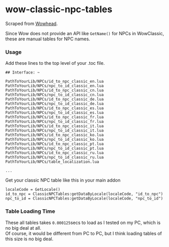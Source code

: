 # wow-classic-npc-tables
Scraped from [Wowhead](https://www.wowhead.com/).

Since Wow does not provide an API like `GetName()` for NPCs in WowClassic, these are manual tables for NPC names.

### Usage
Add these lines to the top level of your .toc file. 
```
## Interface: ~

PathToYourLib/NPCs/id_to_npc_classic_en.lua
PathToYourLib/NPCs/npc_to_id_classic_en.lua
PathToYourLib/NPCs/id_to_npc_classic_cn.lua
PathToYourLib/NPCs/npc_to_id_classic_cn.lua
PathToYourLib/NPCs/id_to_npc_classic_de.lua
PathToYourLib/NPCs/npc_to_id_classic_de.lua
PathToYourLib/NPCs/id_to_npc_classic_es.lua
PathToYourLib/NPCs/npc_to_id_classic_es.lua
PathToYourLib/NPCs/id_to_npc_classic_fr.lua
PathToYourLib/NPCs/npc_to_id_classic_fr.lua
PathToYourLib/NPCs/id_to_npc_classic_it.lua
PathToYourLib/NPCs/npc_to_id_classic_it.lua
PathToYourLib/NPCs/id_to_npc_classic_ko.lua
PathToYourLib/NPCs/npc_to_id_classic_ko.lua
PathToYourLib/NPCs/id_to_npc_classic_pt.lua
PathToYourLib/NPCs/npc_to_id_classic_pt.lua
PathToYourLib/NPCs/id_to_npc_classic_ru.lua
PathToYourLib/NPCs/npc_to_id_classic_ru.lua
PathToYourLib/NPCs/table_localization.lua

...
```

Get your classic NPC table like this in your main addon

```
localeCode = GetLocale()
id_to_npc = ClassicNPCTables:getDataByLocale(localeCode, "id_to_npc")
npc_to_id = ClassicNPCTables:getDataByLocale(localeCode, "npc_to_id")
```

### Table Loading Time

These all tables takes `0.000125`secs to load as I tested on my PC, which is no big deal at all.  
Of course, it would be different from PC to PC, but I think loading tables of this size is no big deal.

